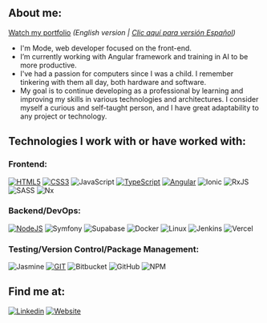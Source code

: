 ## About me:

[Watch my portfolio](https://github.com/McpModesto/mcpmodesto/blob/main/README-es.md)
_(English version | [Clic aquí para versión Español](https://github.com/McpModesto/mcpmodesto/blob/main/README-es.md))_

-  I'm Mode, web developer focused on the front-end.
-  I’m currently working with Angular framework and training in AI to be more productive.
- I've had a passion for computers since I was a child. I remember tinkering with them all day, both hardware and software.
- My goal is to continue developing as a professional by learning and improving my skills in various technologies and architectures. I consider myself a curious and self-taught person, and I have great adaptability to any project or technology.

## Technologies I work with or have worked with:

### Frontend:

[![HTML5](https://img.shields.io/badge/HTML5-E34F26?style=for-the-badge&logo=html5&logoColor=white)]()
[![CSS3](https://img.shields.io/badge/CSS3-1572B6?style=for-the-badge&logo=css3&logoColor=white)]()
![JavaScript](https://img.shields.io/badge/javascript-%23323330.svg?style=for-the-badge&logo=javascript&logoColor=%23F7DF1E)
[![TypeScript](https://img.shields.io/badge/typescript-00a2ff?style=for-the-badge&logo=typescript&logoColor=white&color=2e72be)]()
[![Angular](https://img.shields.io/badge/Angular-DD0031?style=for-the-badge&logo=angular&logoColor=white)]()
![Ionic](https://img.shields.io/badge/Ionic-%233880FF.svg?style=for-the-badge&logo=Ionic&logoColor=white)
![RxJS](https://img.shields.io/badge/rxjs-%23B7178C.svg?style=for-the-badge&logo=reactivex&logoColor=white)
![SASS](https://img.shields.io/badge/SASS-hotpink.svg?style=for-the-badge&logo=SASS&logoColor=white)
![Nx](https://img.shields.io/badge/nx-143055?style=for-the-badge&logo=nx&logoColor=white)

### Backend/DevOps:

[![NodeJS](https://img.shields.io/badge/nodejs-00a2ff?style=for-the-badge&logo=node.js&logoColor=white&color=74c62b)]()
![Symfony](https://img.shields.io/badge/symfony-%23000000.svg?style=for-the-badge&logo=symfony&logoColor=white)
![Supabase](https://img.shields.io/badge/Supabase-3ECF8E?style=for-the-badge&logo=supabase&logoColor=white)
![Docker](https://img.shields.io/badge/docker-%230db7ed.svg?style=for-the-badge&logo=docker&logoColor=white)
![Linux](https://img.shields.io/badge/Linux-FCC624?style=for-the-badge&logo=linux&logoColor=black)
![Jenkins](https://img.shields.io/badge/jenkins-%232C5263.svg?style=for-the-badge&logo=jenkins&logoColor=white)
![Vercel](https://img.shields.io/badge/vercel-%23000000.svg?style=for-the-badge&logo=vercel&logoColor=white)

### Testing/Version Control/Package Management:

![Jasmine](https://img.shields.io/badge/-Jasmine-%238A4182?style=for-the-badge&logo=Jasmine&logoColor=white)
[![GIT](https://img.shields.io/badge/GIT-E44C30?style=for-the-badge&logo=git&logoColor=white)]()
![Bitbucket](https://img.shields.io/badge/bitbucket-%230047B3.svg?style=for-the-badge&logo=bitbucket&logoColor=white)
![GitHub](https://img.shields.io/badge/github-%23121011.svg?style=for-the-badge&logo=github&logoColor=white)
![NPM](https://img.shields.io/badge/NPM-%23CB3837.svg?style=for-the-badge&logo=npm&logoColor=white)

## Find me at:

[![Linkedin](https://img.shields.io/badge/LinkedIn-0077B5?style=for-the-badge&logo=linkedin&logoColor=white)](https://www.linkedin.com/in/modestocabral/)
[![Website](https://img.shields.io/badge/website-000000?style=for-the-badge&logo=About.me&logoColor=white)](https://modestocabraldev.com)
